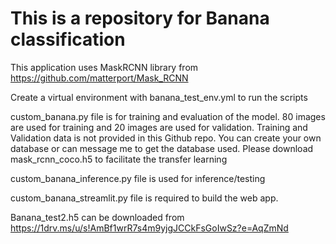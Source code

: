 # This is a repository for Banana classification


This application uses MaskRCNN library from https://github.com/matterport/Mask_RCNN

Create a virtual environment with banana_test_env.yml to run the scripts

custom_banana.py file is for training and evaluation of the model. 80 images are used for training and 20 images are used for validation. Training and Validation data is not provided in this Github repo. You can create your own database or can message me to get the database used.
Please download  mask_rcnn_coco.h5 to facilitate the transfer learning

custom_banana_inference.py file is used for inference/testing   

custom_banana_streamlit.py file is required to build the web app.

Banana_test2.h5 can be downloaded from https://1drv.ms/u/s!AmBf1wrR7s4m9yjgJCCkFsGoIwSz?e=AqZmNd
